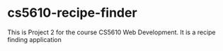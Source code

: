 # cs5610-recipe-finder
This is Project 2 for the course CS5610 Web Development. It is a recipe finding application
